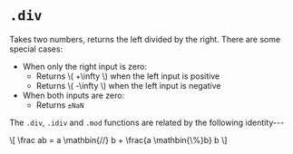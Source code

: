 # `.div`

Takes two numbers, returns the left divided by the right.
There are some special cases:

- When only the right input is zero:
	- Returns \\( +\infty \\) when the left input is positive
	- Returns \\( -\infty \\) when the left input is negative
- When both inputs are zero:
	- Returns `±NaN`

The `.div`, `.idiv` and `.mod` functions are related by the following identity---

\\[ \frac ab = a \mathbin{//} b + \frac{a \mathbin{\\\%}b} b \\]

